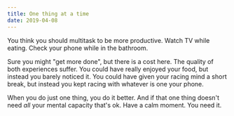 ```yaml
---
title: One thing at a time
date: 2019-04-08
---
```


You think you should multitask to be more productive. Watch TV while eating. Check your phone while in the bathroom.

Sure you might "get more done", but there is a cost here. The quality of both experiences suffer. You could have really enjoyed your food, but instead you barely noticed it. You could have given your racing mind a short break, but instead you kept racing with whatever is one your phone.

When you do just one thing, you do it better. And if that one thing doesn't need _all_ your mental capacity that's ok. Have a calm moment. You need it.
